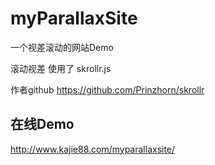 # myParallaxSite
一个视差滚动的网站Demo

滚动视差 使用了 skrollr.js

作者github https://github.com/Prinzhorn/skrollr

## 在线Demo
http://www.kajie88.com/myparallaxsite/
